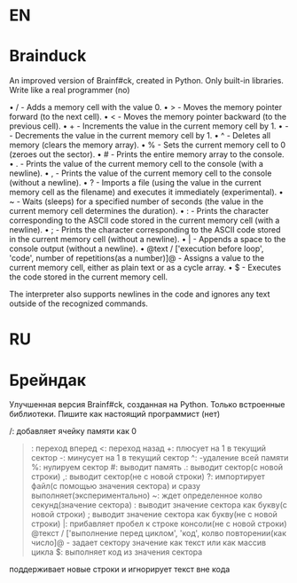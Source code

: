 # EN

# Brainduck
An improved version of Brainf#ck, created in Python. Only built-in libraries. Write like a real programmer (no)

•   / - Adds a memory cell with the value 0.
•   > - Moves the memory pointer forward (to the next cell).
•   < - Moves the memory pointer backward (to the previous cell).
•   + - Increments the value in the current memory cell by 1.
•   - - Decrements the value in the current memory cell by 1.
•   ^ - Deletes all memory (clears the memory array).
•   % - Sets the current memory cell to 0 (zeroes out the sector).
•   # - Prints the entire memory array to the console.
•   . - Prints the value of the current memory cell to the console (with a newline).
•   , - Prints the value of the current memory cell to the console (without a newline).
•   ? - Imports a file (using the value in the current memory cell as the filename) and executes it immediately (experimental).
•   ~ - Waits (sleeps) for a specified number of seconds (the value in the current memory cell determines the duration).
•   : - Prints the character corresponding to the ASCII code stored in the current memory cell (with a newline).
•   ; - Prints the character corresponding to the ASCII code stored in the current memory cell (without a newline).
•   | - Appends a space to the console output (without a newline).
•   @text / ['execution before loop', 'code', number of repetitions(as a number)]@ - Assigns a value to the current memory cell, either as plain text or as a cycle array.
•   $ - Executes the code stored in the current memory cell.

The interpreter also supports newlines in the code and ignores any text outside of the recognized commands.

# RU

# Брейндак
Улучшенная версия Brainf#ck, созданная на Python. Только встроенные библиотеки. Пишите как настоящий программист (нет)

/: добавляет ячейку памяти как 0
>: переход вперед
<: переход назад
+: плюсует на 1 в текущий сектор
-: минусует на 1 в текущий сектор
^: -удаление всей памяти
%: нулируем сектор
#: выводит память
.: выводит сектор(с новой строки)
,: выводит сектор(не с новой строки)
?: импортирует файл(с помощью значения сектора) и сразу выполняет(экспериментально)
~: ждет определенное колво секунд(значение сектора)
: выводит значение сектора как букву(с новой строки)
; выводит значение сектора как букву(не с новой строки)
|: прибавляет пробел к строке консоли(не с новой строки)
@текст / ['выполнение перед циклом', 'код', колво повторении(как число]@ - задает сектору значение как текст или как массив цикла
$: выполняет код из значения сектора

поддерживает новые строки и игнорирует текст вне кода
